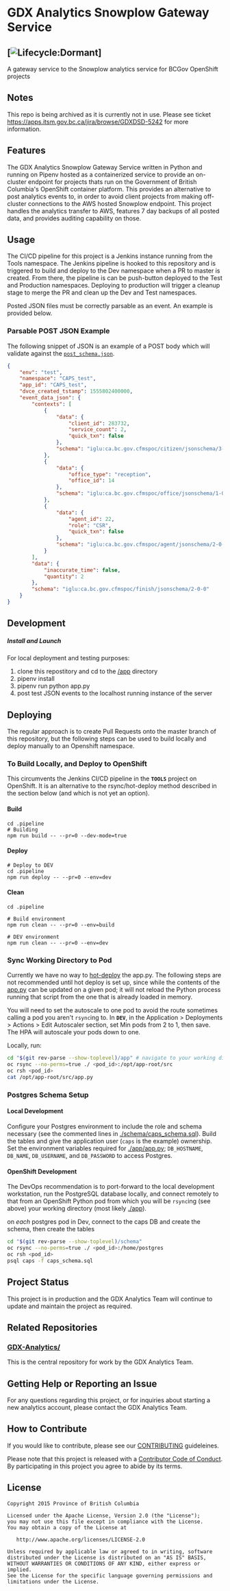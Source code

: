 # GDX Analytics Snowplow Gateway Service
[![Lifecycle:Dormant](https://img.shields.io/badge/Lifecycle-Dormant-ff7f2a)]
---
A gateway service to the Snowplow analytics service for BCGov OpenShift projects

## Notes

This repo is being archived as it is currently not in use. Please see ticket https://apps.itsm.gov.bc.ca/jira/browse/GDXDSD-5242 for more information.


## Features

The GDX Analytics Snowplow Gateway Service written in Python and running on Pipenv hosted as a containerized service to provide an on-cluster endpoint for projects thats run on the Government of British Columbia's OpenShift container platform. This provides an alternative to post analytics events to, in order to avoid client projects from making off-cluster connections to the AWS hosted Snowplow endpoint. This project handles the analytics transfer to AWS, features 7 day backups of all posted data, and provides auditing capability on those.

## Usage

The CI/CD pipeline for this project is a Jenkins instance running from the Tools namespace. The Jenkins pipeline is hooked to this repository and is triggered to build and deploy to the Dev namespace when a PR to master is created. From there, the pipeline is can be push-button deployed to the Test and Production namespaces. Deploying to production will trigger a cleanup stage to merge the PR and clean up the Dev and Test namespaces.

Posted JSON files must be correctly parsable as an event. An example is provided below.

### Parsable POST JSON Example

The following snippet of JSON is an example of a POST body which will validate against the [`post_schema.json`](./app/post_schema.json).

```json
{
    "env": "test",
    "namespace": "CAPS_test",
    "app_id": "CAPS_test",
    "dvce_created_tstamp": 1555802400000,
    "event_data_json": {
        "contexts": [
            {
                "data": {
                    "client_id": 283732,
                    "service_count": 2,
                    "quick_txn": false
                },
                "schema": "iglu:ca.bc.gov.cfmspoc/citizen/jsonschema/3-0-0"
            },
            {
                "data": {
                    "office_type": "reception",
                    "office_id": 14
                },
                "schema": "iglu:ca.bc.gov.cfmspoc/office/jsonschema/1-0-0"
            },
            {
                "data": {
                    "agent_id": 22,
                    "role": "CSR",
                    "quick_txn": false
                },
                "schema": "iglu:ca.bc.gov.cfmspoc/agent/jsonschema/2-0-0"
            }
        ],
        "data": {
            "inaccurate_time": false,
            "quantity": 2
        },
        "schema": "iglu:ca.bc.gov.cfmspoc/finish/jsonschema/2-0-0"
    }
}
```

## Development

##### Install and Launch

For local deployment and testing purposes:

1. clone this repostitory and cd to the [/app](./app/) directory
2. pipenv install
3. pipenv run python app.py
4. post test JSON events to the localhost running instance of the server

## Deploying

The regular approach is to create Pull Requests onto the master branch of this repository, but the following steps can be used to build locally and deploy manually to an Openshift namespace.

### To Build Locally, and Deploy to OpenShift
This circumvents the Jenkins CI/CD pipeline in the **`TOOLS`** project on OpenShift. It is an alternative to the rsync/hot-deploy method described in the section below (and which is not yet an option).

#### Build
```
cd .pipeline
# Building
npm run build -- --pr=0 --dev-mode=true

```
#### Deploy
```
# Deploy to DEV
cd .pipeline
npm run deploy -- --pr=0 --env=dev
```
#### Clean
```
cd .pipeline

# Build environment
npm run clean -- --pr=0 --env=build

# DEV environment
npm run clean -- --pr=0 --env=dev

```

### Sync Working Directory to Pod

Currently we have no way to [hot-deploy](https://docs.openshift.com/container-platform/3.11/using_images/s2i_images/python.html#python-hot-deploy) the app.py. The following steps are not recommended until hot deploy is set up, since while the contents of the [app.py](./app/app.py) can be updated on a given pod; it will not reload the Python process running that script from the one that is already loaded in memory.

You will need to set the autoscale to one pod to avoid the route sometimes calling a pod you aren't `rsync`ing to. In **`DEV`**, in the Application > Deployments > Actions > Edit Autoscaler section, set Min pods from 2 to 1, then save. The HPA will autoscale your pods down to one.

Locally, run:

```bash
cd "$(git rev-parse --show-toplevel)/app" # navigate to your working directory (./app)
oc rsync --no-perms=true ./ <pod_id>:/opt/app-root/src
oc rsh <pod_id>
cat /opt/app-root/src/app.py
```

### Postgres Schema Setup

#### Local Development

Configure your Postgres environment to include the role and schema necessary (see the commented lines in [./schema/caps_schema.sql](./schema/caps_schema.sql)). Build the tables and give the application user (`caps` is the example) ownership. Set the environment variables required for [./app/app.py](./app/app.py); `DB_HOSTNAME`, `DB_NAME`, `DB_USERNAME`, and `DB_PASSWORD` to access Postgres.

#### OpenShift Development

The DevOps recommendation is to port-forward to the local development workstation, run the PostgreSQL database locally, and connect remotely to that from an OpenShift Python pod from which you will be `rsync`ing (see above) your working directory (most likely [./app](./app)).

on *each* postgres pod in Dev, connect to the caps DB and create the schema, then create the tables

```bash
cd "$(git rev-parse --show-toplevel)/schema"
oc rsync --no-perms=true ./ <pod_id>:/home/postgres
oc rsh <pod_id>
psql caps -f caps_schema.sql
```

## Project Status
 
This project is in production and the GDX Analytics Team will continue to update and maintain the project as required.
 
## Related Repositories
 
### [GDX-Analytics/](https://github.com/bcgov/GDX-Analytics)
 
This is the central repository for work by the GDX Analytics Team.
 
## Getting Help or Reporting an Issue
 
For any questions regarding this project, or for inquiries about starting a new analytics account, please contact the GDX Analytics Team.

## How to Contribute

If you would like to contribute, please see our [CONTRIBUTING](CONTRIBUTING.md) guideleines.

Please note that this project is released with a [Contributor Code of Conduct](CODE_OF_CONDUCT.md). By participating in this project you agree to abide by its terms.

## License
```
Copyright 2015 Province of British Columbia
 
Licensed under the Apache License, Version 2.0 (the "License");
you may not use this file except in compliance with the License.
You may obtain a copy of the License at
 
   http://www.apache.org/licenses/LICENSE-2.0
 
Unless required by applicable law or agreed to in writing, software
distributed under the License is distributed on an "AS IS" BASIS,
WITHOUT WARRANTIES OR CONDITIONS OF ANY KIND, either express or implied.
See the License for the specific language governing permissions and limitations under the License.
```
